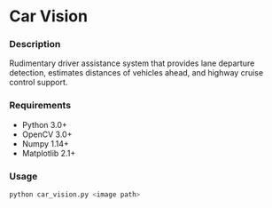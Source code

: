 # Car Vision
### Description
Rudimentary driver assistance system that provides lane departure detection, estimates
distances of vehicles ahead, and highway cruise control support.

### Requirements
* Python 3.0+
* OpenCV 3.0+
* Numpy 1.14+
* Matplotlib 2.1+

### Usage
```python
python car_vision.py <image path>
```
